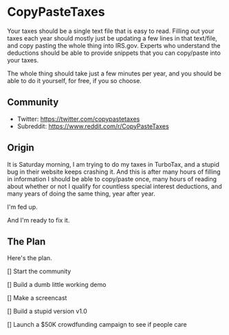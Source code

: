 # CopyPasteTaxes

Your taxes should be a single text file that is easy
to read. Filling out your taxes each year should mostly
just be updating a few lines in that text/file, and
copy pasting the whole thing into IRS.gov. Experts who
understand the deductions should be able to provide
snippets that you can copy/paste into your taxes.

The whole thing should take just a few minutes per
year, and you should be able to do it yourself, for
free, if you so choose.

## Community

- Twitter: https://twitter.com/copypastetaxes
- Subreddit: https://www.reddit.com/r/CopyPasteTaxes

## Origin

It is Saturday morning, I am trying to do my taxes in TurboTax,
and a stupid bug in their website keeps crashing it. And this is
after many hours of filling in information I should be able to
copy/paste once, many hours of reading about whether or not I
qualify for countless special interest deductions, and many years
of doing the same thing, year after year.

I'm fed up.

And I'm ready to fix it.

## The Plan

Here's the plan.

[] Start the community

[] Build a dumb little working demo

[] Make a screencast

[] Build a stupid version v1.0

[] Launch a $50K crowdfunding campaign to see if people care
